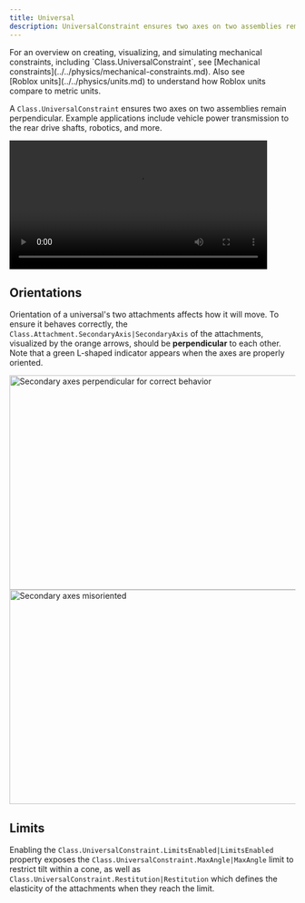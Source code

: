```yaml
---
title: Universal
description: UniversalConstraint ensures two axes on two assemblies remain perpendicular, useful for applications such as vehicle power transmission to rear drive shafts, robotics, and more.
---
```


<Alert severity="info">
For an overview on creating, visualizing, and simulating mechanical constraints, including `Class.UniversalConstraint`, see [Mechanical constraints](../../physics/mechanical-constraints.md). Also see [Roblox&nbsp;units](../../physics/units.md) to understand how Roblox units compare to metric units.
</Alert>

A `Class.UniversalConstraint` ensures two axes on two assemblies remain perpendicular. Example applications include vehicle power transmission to the rear drive shafts, robotics, and more.

<video controls src="../../assets/physics/constraints/Universal-Demo.mp4" width="90%" alt="Demo video of UniversalConstraint"></video>

## Orientations

Orientation of a universal's two attachments affects how it will move. To ensure it behaves correctly, the `Class.Attachment.SecondaryAxis|SecondaryAxis` of the attachments, visualized by the orange arrows, should be **perpendicular** to each other. Note that a green L-shaped indicator appears when the axes are properly oriented.

<Tabs>
  <TabItem label="Axes Perpendicular">
    <img src="../../assets/physics/constraints/Universal-Attachments-Correct.jpg" width="672" height="378" alt="Secondary axes perpendicular for correct behavior" />
  </TabItem>
  <TabItem label="Axes Misoriented">
    <img src="../../assets/physics/constraints/Universal-Attachments-Incorrect.jpg" width="672" height="378" alt="Secondary axes misoriented" />
  </TabItem>
</Tabs>

## Limits

Enabling the `Class.UniversalConstraint.LimitsEnabled|LimitsEnabled` property exposes the `Class.UniversalConstraint.MaxAngle|MaxAngle` limit to restrict tilt within a cone, as well as `Class.UniversalConstraint.Restitution|Restitution` which defines the elasticity of the attachments when they reach the limit.
